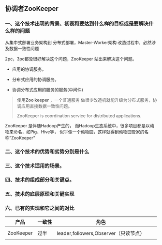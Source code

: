 ##  协调者ZooKeeper

### 一、这个技术出现的背景、初衷和要达到什么样的目标或是要解决什么样的问题



从集中式部署业务架构到 分布式部署，Master-Worker架构 改造过程中，必然涉及数据一致性问题

2pc，3pc都没很好解决这个问题，ZooKeeper 站出来解决这个问题。

- 应用的协调服务。

- 分布式应用的协调服务。

- 协调分布式应用的服务的服务(中间件)

> 使用**Zoo keeper** ，一个普通服务 做很少改造机就能升级为分布式服务，协调应用直接数据一致性问题。
>
> ZooKeeper is  coordination service for distributed applications.

ZooKeeper 是伴随Hadoop产生的， 而Hadoop生态系统中，很多项目都是以动物来命名，如Pig，Hive等， 似乎像一个动物园，这样就得到动物园管家的名称”ZooKeeper”



### 二、这个技术的优势和劣势分别是什么 







### 三、这个技术适用的场景。









### 四、技术的组成部分和关键点。



### 五、技术的底层原理和关键实现

### 六、已有的实现和它之间的对比

| 产品      | 一致性 | 角色                                  |      |      |
| --------- | ------ | ------------------------------------- | ---- | ---- |
|           |        |                                       |      |      |
| ZooKeeper | 过半   | leader,followers,Observer（只读节点） |      |      |
|           |        |                                       |      |      |




